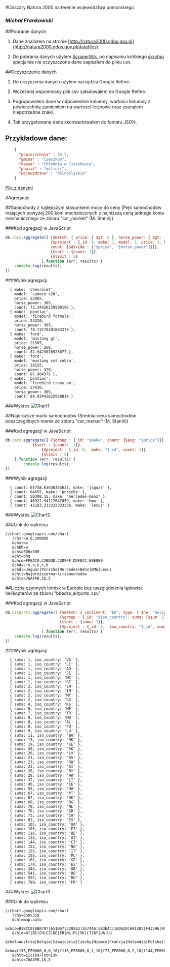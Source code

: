 #Obszary Natura 2000 na terenie województwa pomorskiego

### *Michał Frankowski*

##Pobranie danych

1) Dane znalazem na stronie [http://natura2000.gdos.gov.pl](http://natura2000.gdos.gov.pl/datafiles). 

2) Do pobrania danych użyłem [ScraperWik](https://scraperwiki.com/), po napisaniu krótkiego [skrytpu](https://scraperwiki.com/scrapers/natura2000/) specjalnie nie oczyszczone dane zapisałem do pliku csv.

##Oczyszczenie danych

1) Do oczyszenia danych użyłem narzędzia Google Refine.

2) Wcześniej wspomniany plik csv załadowałem do Google Refine.

3) Pogrupowałem dane w odpowiednie kolumny, wartości kolumny z powierzchnią zamieniłem na wartości liczbowe oraz usunąłem niepotrzebne znaki.

4) Tak przygotowane dane skonwertowałem do fomatu JSON.

## Przykładowe dane:
```json
    {
      "powierzchnia" : 18.7,
      "gmina" : "Cieszków",
      "nazwa" : "Chłodnia w Cieszkowie",
      "powiat" : "milicki",
      "wojewodztwo" : "dolnośląskie"
    }
```


[Plik z danymi](https://github.com/mfrankowski/data-refine/blob/master/natura2000.json)

#Agregacje

##Samochody z najlepszym stosunkiem mocy do ceny
(Pięć samochodów mających powyżej 200 koni mechanicznych z najniższą ceną jednego konia mechanicznego ze zbioru "car_market" (M. Stanik))

###Kod agregacji w JavaScript

```js
db.cars.aggregate([ {$match: { price: { $gt: 0 }, horse_power: { $gt: 200 } } },
    				{$project : {_id: 0, make: 1, model: 1, price: 1, horse_power: 1, 
                    count: {$divide : ["$price", "$horse_power"]}}},
                    {$sort : {count: 1}},
					{$limit : 5}
                ],function (err, results) {
    console.log(results);
})
```
###Wynik agregacji
```
  { make: 'chevrolet',
    model: 'camaro z28',
    price: 22065,
    horse_power: 305,
    count: 72.34426229508196 },
  { make: 'pontiac',
    model: 'firebird formula',
    price: 24320,
    horse_power: 305,
    count: 79.73770491803279 },
  { make: 'ford',
    model: 'mustang gt',
    price: 21565,
    horse_power: 260,
    count: 82.9423076923077 },
  { make: 'ford',
    model: 'mustang svt cobra',
    price: 28155,
    horse_power: 320,
    count: 87.984375 },
  { make: 'pontiac',
    model: 'firebird trans am',
    price: 27430,
    horse_power: 305,
    count: 89.93442622950819 }
```
###Wykres
![Chart1](https://raw.github.com/mfrankowski/data-refine/master/images/mfrankowski1.png)

##Najdroższe marki samochodów
(Średnia cena samochodów poszczególnych marek ze zbioru "car_market" (M. Stanik))

###Kod agregacji w JavaScript
```js
db.cars.aggregate([ {$group : {_id: "$make", count: {$avg: "$price"}}},
	       	{$sort : {count: -1}},
                {$project : {_id: 0,  make: "$_id", count: 1}},
                {$limit : 5}
	],function (err, results) {
		console.log(results);
})
```

###Wynik agregacji
```
  { count: 65758.63636363637, make: 'jaguar' },
  { count: 64655, make: 'porsche' },
  { count: 59300.15, make: 'mercedes-benz' },
  { count: 46922.94117647059, make: 'bmw' },
  { count: 45183.333333333336, make: 'lexus' }
```

###Wykres
![Chart2](https://raw.github.com/mfrankowski/data-refine/master/images/mfrankowski2.png)

###Link do wykresu
```
//chart.googleapis.com/chart
   ?chxr=0,0,100000
   &chxt=x
   &chbh=a
   &chs=500x300
   &cht=bhg
   &chco=FFEAC0,C2BDDD,C3D9FF,DDF8CC,E0E0E0
   &chd=s:o,n,k,c,b
   &chdl=Jaguar|Porsche|Mercedes+Benz|BMW|Lexus
   &chtt=Najdroższe+marki+samochodów
   &chts=76A4FB,16.5
```

##Liczba czynnych lotnisk w Europie bez uwzględnienia lądowisk helikopterów ze zbioru "bbedra_airports_csv"

###Kod agregacji w JavaScript
```js
db.airports.aggregate([ {$match: { continent: "EU", type: { $ne: "heliport", $ne: "closed"}} },
						{$group : {_id: "$iso_country", suma: {$sum: 1}}},
						{$sort : {suma: 1}},
						{$project : {_id: 0,  iso_country: "$_id", suma: 1}},
                ],function (err, results) {
    console.log(results);
})
```

###Wynik agregacji
```
  { suma: 1, iso_country: 'VA' },
  { suma: 1, iso_country: 'LI' },
  { suma: 1, iso_country: 'AD' },
  { suma: 1, iso_country: 'JE' },
  { suma: 1, iso_country: 'MC' },
  { suma: 1, iso_country: 'GI' },
  { suma: 2, iso_country: 'SM' },
  { suma: 2, iso_country: 'IM' },
  { suma: 2, iso_country: 'MT' },
  { suma: 2, iso_country: 'GG' },
  { suma: 4, iso_country: 'KS' },
  { suma: 6, iso_country: 'ME' },
  { suma: 7, iso_country: 'TR' },
  { suma: 8, iso_country: 'MD' },
  { suma: 8, iso_country: 'AL' },
  { suma: 8, iso_country: 'FO' },
  { suma: 9, iso_country: 'LU' },
  { suma: 11, iso_country: 'BA' },
  { suma: 13, iso_country: 'MK' },
  { suma: 19, iso_country: 'EE' },
  { suma: 20, iso_country: 'SK' },
  { suma: 20, iso_country: 'LV' },
  { suma: 21, iso_country: 'RS' },
  { suma: 23, iso_country: 'RO' },
  { suma: 23, iso_country: 'SI' },
  { suma: 26, iso_country: 'BY' },
  { suma: 28, iso_country: 'HR' },
  { suma: 37, iso_country: 'LT' },
  { suma: 45, iso_country: 'IE' },
  { suma: 55, iso_country: 'HU' },
  { suma: 67, iso_country: 'PT' },
  { suma: 67, iso_country: 'DK' },
  { suma: 68, iso_country: 'BG' },
  { suma: 70, iso_country: 'NL' },
  { suma: 70, iso_country: 'GR' },
  { suma: 73, iso_country: 'CH' },
  { suma: 82, iso_country: 'IS' },
  { suma: 105, iso_country: 'UA' },
  { suma: 105, iso_country: 'FI' },
  { suma: 116, iso_country: 'BE' },
  { suma: 133, iso_country: 'AT' },
  { suma: 144, iso_country: 'CZ' },
  { suma: 152, iso_country: 'NO' },
  { suma: 155, iso_country: 'IT' },
  { suma: 155, iso_country: 'PL' },
  { suma: 161, iso_country: 'SE' },
  { suma: 170, iso_country: 'ES' },
  { suma: 344, iso_country: 'GB' },
  { suma: 541, iso_country: 'DE' },
  { suma: 555, iso_country: 'RU' },
  { suma: 780, iso_country: 'FR' } 
```

###Wykres
![Chart3](https://raw.github.com/mfrankowski/data-refine/master/images/mfrankowski3.png)

###Link do wykresu
```
//chart.googleapis.com/chart
   ?chs=650x350
   &cht=map:auto
   &chco=B3BCC0|8B0707|651067|329262|5574A6|3B3EAC|16D620|B91383|F4359E|9C5935|A9C413|668D1C|BEA413|0C5922
   &chld=AT|BE|CH|CZ|DE|FR|NL|PL|SK|LT|BY|UA|LU
   &chdl=Austria|Belgia|Szwajcaria|Czechy|Niemcy|Francja|Holandia|Polska|Słowacja|Litwa|Białoruś|Ukraina|Luksemburg
   &chm=f133,FF0000,0,0,10|f116,FF0000,0,1,10|f73,FF0000,0,2,10|f144,FF0000,0,3,10|f541,FF0000,0,4,10|f780,FF0000,0,5,10|f70,FF0000,0,6,10|f155,FF0000,0,7,10|f20,FF0000,0,8,10|f37,FF0000,0,9,10|f26,FF0000,0,10,10|f105,FF0000,0,11,10|f9,FF0000,0,12,10
   &chtt=Liczba+lotnisk
   &chts=76A4FB,16.5
```
